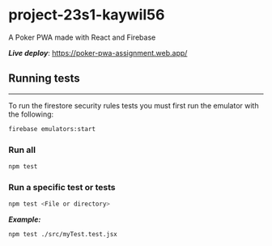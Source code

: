 # project-23s1-kaywil56
A Poker PWA made with React and Firebase

***Live deploy***: https://poker-pwa-assignment.web.app/


## Running tests
------------------
To run the firestore security rules tests you must first run the emulator with the following: 
```bash
firebase emulators:start
```
### Run all
```bash
npm test
```
### Run a specific test or tests
```bash
npm test <File or directory>
```
***Example:*** 
```bash
npm test ./src/myTest.test.jsx
```


